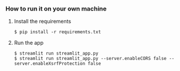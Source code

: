 

### How to run it on your own machine

1. Install the requirements

   ```
   $ pip install -r requirements.txt
   ```

2. Run the app

   ```
   $ streamlit run streamlit_app.py
   $ streamlit run streamlit_app.py --server.enableCORS false --server.enableXsrfProtection false
   ```
